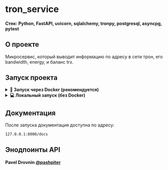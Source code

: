 # tron_service

#### Стек: Python, FastAPI, uvicorn, sqlalchemy, tronpy, postgresql, asyncpg, pytest

## О проекте
Микросервис, который выводит информацию по адресу в сети трон, его bandwidth, energy, и баланс trx. 


## Запуск проекта

<details>
<summary><b>🐳 Запуск через Docker (рекомендуется)</b></summary>
Для запуска проекта необходимо: 
* Установите Docker согласно инструкции с официального сайта: https://docs.docker.com/
* Клонировать репозиторий
```
git clone git@github.com:pashpiter/tron_service.git
```
* Перейти в папку tron_service
```
cd tron_service
```
* В папке создайте файл `.env` с переменных окружения
```
touch .env
```
* Заполните по примеру своими значениями как в этом [файле](example.env)
* Для запуска проекта введите команду:
```
docker compose up -d
```
или если локально установлен Make:
```
make up
```
> **Тесты.** Проект покрыт тестами, которые выполняются при сборке контейнеров.

</details><details> <summary><b>💻 Локальный запуск (без Docker)</b></summary>
</details>

## Документация
После запуска документация доступна по адресу:
```
127.0.0.1:8000/docs
```

## Энодпоинты API


#### Pavel Drovnin [@pashpiter](http://t.me/pashpiter)